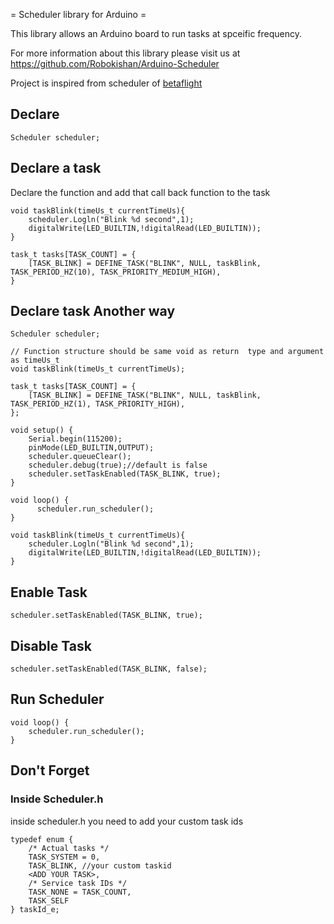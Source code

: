 = Scheduler library for Arduino =

This library allows an Arduino board to run tasks at spceific frequency.

For more information about this library please visit us at
https://github.com/Robokishan/Arduino-Scheduler

Project is inspired from scheduler of [betaflight](https://github.com/betaflight/betaflight) 

## Declare

    Scheduler scheduler;

## Declare a task

Declare the function and add that call back function to the task

    void taskBlink(timeUs_t currentTimeUs){
        scheduler.Logln("Blink %d second",1);
        digitalWrite(LED_BUILTIN,!digitalRead(LED_BUILTIN));
    }
    
    task_t tasks[TASK_COUNT] = {
	    [TASK_BLINK] = DEFINE_TASK("BLINK", NULL, taskBlink, TASK_PERIOD_HZ(10), TASK_PRIORITY_MEDIUM_HIGH),
    }

## Declare task Another way

    Scheduler scheduler;
    
    // Function structure should be same void as return  type and argument as timeUs_t
    void taskBlink(timeUs_t currentTimeUs);
    
    task_t tasks[TASK_COUNT] = {
        [TASK_BLINK] = DEFINE_TASK("BLINK", NULL, taskBlink, TASK_PERIOD_HZ(1), TASK_PRIORITY_HIGH),
    };
    
    void setup() {
        Serial.begin(115200);
        pinMode(LED_BUILTIN,OUTPUT);
        scheduler.queueClear();
        scheduler.debug(true);//default is false
        scheduler.setTaskEnabled(TASK_BLINK, true);
    }
    
    void loop() {
	      scheduler.run_scheduler();
    }
    
    void taskBlink(timeUs_t currentTimeUs){
        scheduler.Logln("Blink %d second",1);
        digitalWrite(LED_BUILTIN,!digitalRead(LED_BUILTIN));
    }

## Enable Task

    scheduler.setTaskEnabled(TASK_BLINK, true);

## Disable Task

    scheduler.setTaskEnabled(TASK_BLINK, false);

## Run Scheduler

    void loop() {
	    scheduler.run_scheduler();
    }

## Don't Forget

### Inside Scheduler.h

inside scheduler.h you need to add your custom task ids 

    typedef enum {
        /* Actual tasks */
        TASK_SYSTEM = 0,
        TASK_BLINK, //your custom taskid 
        <ADD YOUR TASK>,
        /* Service task IDs */
        TASK_NONE = TASK_COUNT,
        TASK_SELF
    } taskId_e;
